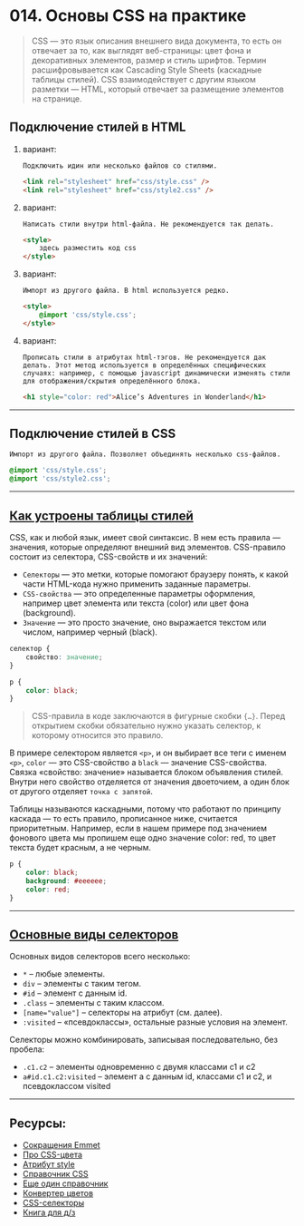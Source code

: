 # 014. Основы CSS на практике

> CSS — это язык описания внешнего вида документа, то есть он отвечает за то, как выглядят веб-страницы: цвет фона и декоративных элементов, размер и стиль шрифтов. Термин расшифровывается как Cascading Style Sheets (каскадные таблицы стилей). CSS взаимодействует с другим языком разметки — HTML, который отвечает за размещение элементов на странице.

## Подключение стилей в HTML

1.  вариант:

        Подключить идин или несколько файлов со стилями.

    ```html
    <link rel="stylesheet" href="css/style.css" />
    <link rel="stylesheet" href="css/style2.css" />
    ```

1.  вариант:

        Написать стили внутри html-файла. Не рекомендуется так делать.

    ```html
    <style>
    	здесь разместить код css
    </style>
    ```

1.  вариант:

        Импорт из другого файла. В html используется редко.

    ```html
    <style>
    	@import 'css/style.css';
    </style>
    ```

1.  вариант:

        Прописать стили в атрибутах html-тэгов. Не рекомендуется дак делать. Этот метод используется в определённых специфических случаях: например, с помощью javascript динамически изменять стили для отображения/скрытия определённого блока.

    ```html
    <h1 style="color: red">Alice’s Adventures in Wonderland</h1>
    ```

---

## Подключение стилей в CSS

    Импорт из другого файла. Позволяет объединять несколько css-файлов.

```css
@import 'css/style.css';
@import 'css/style2.css';
```

---

## [Как устроены таблицы стилей](https://blog.skillfactory.ru/glossary/css/)

CSS, как и любой язык, имеет свой синтаксис. В нем есть правила — значения, которые определяют внешний вид элементов. CSS-правило состоит из селектора, CSS-свойств и их значений:

- `Селекторы` — это метки, которые помогают браузеру понять, к какой части HTML-кода нужно применить заданные параметры.
- `CSS-свойства` — это определенные параметры оформления, например цвет элемента или текста (color) или цвет фона (background).
- `Значение` — это просто значение, оно выражается текстом или числом, например черный (black).

```css
селектор {
	свойство: значение;
}

p {
	color: black;
}
```

> CSS-правила в коде заключаются в фигурные скобки `{…}`. Перед открытием скобки обязательно нужно указать селектор, к которому относится это правило.

В примере селектором является `<p>`, и он выбирает все теги с именем `<p>`, `color` — это CSS-свойство а `black` — значение CSS-свойства. Связка «свойство: значение» называется блоком объявления стилей. Внутри него свойство отделяется от значения двоеточием, а один блок от другого отделяет `точка с запятой`.

Таблицы называются каскадными, потому что работают по принципу каскада — то есть правило, прописанное ниже, считается приоритетным. Например, если в нашем примере под значением фонового цвета мы пропишем еще одно значение color: red, то цвет текста будет красным, а не черным.

```css
p {
	color: black;
	background: #eeeeee;
	color: red;
}
```

---

## [Основные виды селекторов](https://learn.javascript.ru/css-selectors#osnovnye-vidy-selektorov)

Основных видов селекторов всего несколько:

- `*` – любые элементы.
- `div` – элементы с таким тегом.
- `#id` – элемент с данным id.
- `.class` – элементы с таким классом.
- `[name="value"]` – селекторы на атрибут (см. далее).
- `:visited` – «псевдоклассы», остальные разные условия на элемент.

Селекторы можно комбинировать, записывая последовательно, без пробела:

- `.c1.c2` – элементы одновременно с двумя классами c1 и c2
- `a#id.c1.c2:visited` – элемент a с данным id, классами c1 и c2, и псевдоклассом visited

---

## Ресурсы:

- [Сокращения Emmet](https://docs.emmet.io/cheat-sheet/)
- [Про CSS-цвета](https://www.rapidtables.com/web/css/css-color.html)
- [Атрибут style](https://webref.ru/html/attr/style)
- [Справочник CSS](https://webref.ru/css)
- [Еще один справочник](https://cssreference.io/)
- [Конвертер цветов](https://colorscheme.ru/color-converter.html)
- [CSS-селекторы](https://learn.javascript.ru/css-selectors)
- [Книга для д/з](http://users.uoa.gr/~nektar/arts/tributes/antoine_de_saint-exupery_le_petit_prince/the_little_prince.htm)

```

```

